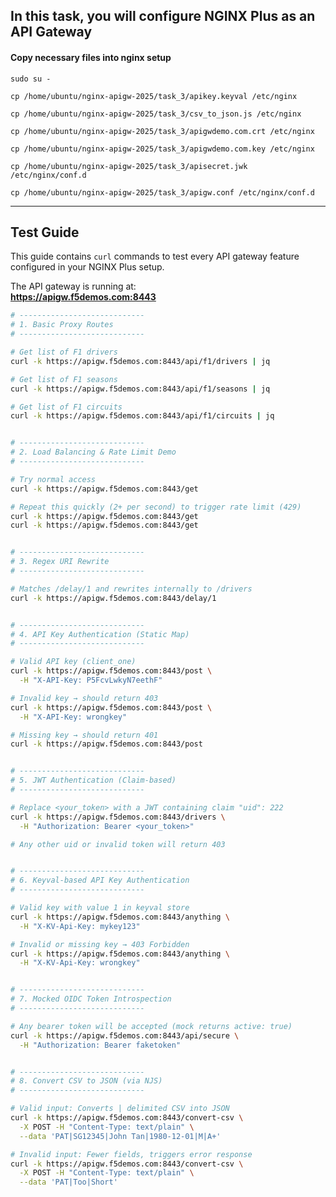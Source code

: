 ## In this task, you will configure NGINX Plus as an API Gateway

#### Copy necessary files into nginx setup
`sudo su -`

`cp /home/ubuntu/nginx-apigw-2025/task_3/apikey.keyval /etc/nginx`

`cp /home/ubuntu/nginx-apigw-2025/task_3/csv_to_json.js /etc/nginx`

`cp /home/ubuntu/nginx-apigw-2025/task_3/apigwdemo.com.crt /etc/nginx`

`cp /home/ubuntu/nginx-apigw-2025/task_3/apigwdemo.com.key /etc/nginx`

`cp /home/ubuntu/nginx-apigw-2025/task_3/apisecret.jwk /etc/nginx/conf.d`

`cp /home/ubuntu/nginx-apigw-2025/task_3/apigw.conf /etc/nginx/conf.d`

---

## Test Guide

This guide contains `curl` commands to test every API gateway feature configured in your NGINX Plus setup.

The API gateway is running at:  
**https://apigw.f5demos.com:8443**

```bash
# ----------------------------
# 1. Basic Proxy Routes
# ----------------------------

# Get list of F1 drivers
curl -k https://apigw.f5demos.com:8443/api/f1/drivers | jq

# Get list of F1 seasons
curl -k https://apigw.f5demos.com:8443/api/f1/seasons | jq

# Get list of F1 circuits
curl -k https://apigw.f5demos.com:8443/api/f1/circuits | jq


# ----------------------------
# 2. Load Balancing & Rate Limit Demo
# ----------------------------

# Try normal access
curl -k https://apigw.f5demos.com:8443/get

# Repeat this quickly (2+ per second) to trigger rate limit (429)
curl -k https://apigw.f5demos.com:8443/get
curl -k https://apigw.f5demos.com:8443/get


# ----------------------------
# 3. Regex URI Rewrite
# ----------------------------

# Matches /delay/1 and rewrites internally to /drivers
curl -k https://apigw.f5demos.com:8443/delay/1


# ----------------------------
# 4. API Key Authentication (Static Map)
# ----------------------------

# Valid API key (client_one)
curl -k https://apigw.f5demos.com:8443/post \
  -H "X-API-Key: P5FcvLwkyN7eethF"

# Invalid key → should return 403
curl -k https://apigw.f5demos.com:8443/post \
  -H "X-API-Key: wrongkey"

# Missing key → should return 401
curl -k https://apigw.f5demos.com:8443/post


# ----------------------------
# 5. JWT Authentication (Claim-based)
# ----------------------------

# Replace <your_token> with a JWT containing claim "uid": 222
curl -k https://apigw.f5demos.com:8443/drivers \
  -H "Authorization: Bearer <your_token>"

# Any other uid or invalid token will return 403


# ----------------------------
# 6. Keyval-based API Key Authentication
# ----------------------------

# Valid key with value 1 in keyval store
curl -k https://apigw.f5demos.com:8443/anything \
  -H "X-KV-Api-Key: mykey123"

# Invalid or missing key → 403 Forbidden
curl -k https://apigw.f5demos.com:8443/anything \
  -H "X-KV-Api-Key: wrongkey"


# ----------------------------
# 7. Mocked OIDC Token Introspection
# ----------------------------

# Any bearer token will be accepted (mock returns active: true)
curl -k https://apigw.f5demos.com:8443/api/secure \
  -H "Authorization: Bearer faketoken"


# ----------------------------
# 8. Convert CSV to JSON (via NJS)
# ----------------------------

# Valid input: Converts | delimited CSV into JSON
curl -k https://apigw.f5demos.com:8443/convert-csv \
  -X POST -H "Content-Type: text/plain" \
  --data 'PAT|SG12345|John Tan|1980-12-01|M|A+'

# Invalid input: Fewer fields, triggers error response
curl -k https://apigw.f5demos.com:8443/convert-csv \
  -X POST -H "Content-Type: text/plain" \
  --data 'PAT|Too|Short'
